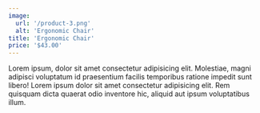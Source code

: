 ```yaml
---
image: 
  url: '/product-3.png'
  alt: 'Ergonomic Chair'
title: 'Ergonomic Chair'
price: '$43.00'
---
```

Lorem ipsum, dolor sit amet consectetur adipisicing elit. Molestiae, magni adipisci voluptatum id praesentium facilis temporibus ratione impedit sunt libero!
Lorem ipsum dolor sit amet consectetur adipisicing elit. Rem quisquam dicta quaerat odio inventore hic, aliquid aut ipsum voluptatibus illum.